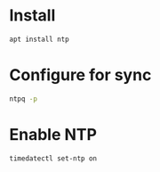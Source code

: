 # Install
```bash
apt install ntp
```
# Configure for sync
```bash
ntpq -p
```
# Enable NTP
```bash
timedatectl set-ntp on
```
